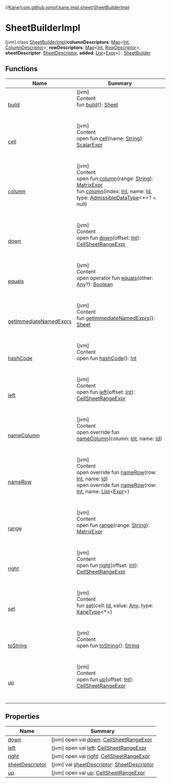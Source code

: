 //[Kane](../../index.md)/[com.github.jomof.kane.impl.sheet](../index.md)/[SheetBuilderImpl](index.md)



# SheetBuilderImpl  
 [jvm] class [SheetBuilderImpl](index.md)(**columnDescriptors**: [Map](https://kotlinlang.org/api/latest/jvm/stdlib/kotlin.collections/-map/index.html)<[Int](https://kotlinlang.org/api/latest/jvm/stdlib/kotlin/-int/index.html), [ColumnDescriptor](../-column-descriptor/index.md)>, **rowDescriptors**: [Map](https://kotlinlang.org/api/latest/jvm/stdlib/kotlin.collections/-map/index.html)<[Int](https://kotlinlang.org/api/latest/jvm/stdlib/kotlin/-int/index.html), [RowDescriptor](../-row-descriptor/index.md)>, **sheetDescriptor**: [SheetDescriptor](../-sheet-descriptor/index.md), **added**: [List](https://kotlinlang.org/api/latest/jvm/stdlib/kotlin.collections/-list/index.html)<[Expr](../../com.github.jomof.kane/-expr/index.md)>) : [SheetBuilder](../-sheet-builder/index.md)   


## Functions  
  
|  Name|  Summary| 
|---|---|
| <a name="com.github.jomof.kane.impl.sheet/SheetBuilderImpl/build/#/PointingToDeclaration/"></a>[build](build.md)| <a name="com.github.jomof.kane.impl.sheet/SheetBuilderImpl/build/#/PointingToDeclaration/"></a>[jvm]  <br>Content  <br>fun [build](build.md)(): [Sheet](../-sheet/index.md)  <br><br><br>
| <a name="com.github.jomof.kane.impl.sheet/SheetBuilder/cell/#kotlin.String/PointingToDeclaration/"></a>[cell](../-sheet-builder/cell.md)| <a name="com.github.jomof.kane.impl.sheet/SheetBuilder/cell/#kotlin.String/PointingToDeclaration/"></a>[jvm]  <br>Content  <br>open fun [cell](../-sheet-builder/cell.md)(name: [String](https://kotlinlang.org/api/latest/jvm/stdlib/kotlin/-string/index.html)): [ScalarExpr](../../com.github.jomof.kane/-scalar-expr/index.md)  <br><br><br>
| <a name="com.github.jomof.kane.impl.sheet/SheetBuilder/column/#kotlin.String/PointingToDeclaration/"></a>[column](../-sheet-builder/column.md)| <a name="com.github.jomof.kane.impl.sheet/SheetBuilder/column/#kotlin.String/PointingToDeclaration/"></a>[jvm]  <br>Content  <br>open fun [column](../-sheet-builder/column.md)(range: [String](https://kotlinlang.org/api/latest/jvm/stdlib/kotlin/-string/index.html)): [MatrixExpr](../../com.github.jomof.kane/-matrix-expr/index.md)  <br>fun [column](column.md)(index: [Int](https://kotlinlang.org/api/latest/jvm/stdlib/kotlin/-int/index.html), name: [Id](../../com.github.jomof.kane.impl/index.md#%5Bcom.github.jomof.kane.impl%2FId%2F%2F%2FPointingToDeclaration%2F%5D%2FClasslikes%2F-1913698542), type: [AdmissibleDataType](../-admissible-data-type/index.md)<*>? = null)  <br><br><br>
| <a name="com.github.jomof.kane.impl.sheet/SheetBuilder/down/#kotlin.Int/PointingToDeclaration/"></a>[down](../-sheet-builder/down.md)| <a name="com.github.jomof.kane.impl.sheet/SheetBuilder/down/#kotlin.Int/PointingToDeclaration/"></a>[jvm]  <br>Content  <br>open fun [down](../-sheet-builder/down.md)(offset: [Int](https://kotlinlang.org/api/latest/jvm/stdlib/kotlin/-int/index.html)): [CellSheetRangeExpr](../-cell-sheet-range-expr/index.md)  <br><br><br>
| <a name="kotlin/Any/equals/#kotlin.Any?/PointingToDeclaration/"></a>[equals](../../com.github.jomof.kane.impl.visitor/-difference-visitor/index.md#%5Bkotlin%2FAny%2Fequals%2F%23kotlin.Any%3F%2FPointingToDeclaration%2F%5D%2FFunctions%2F-1913698542)| <a name="kotlin/Any/equals/#kotlin.Any?/PointingToDeclaration/"></a>[jvm]  <br>Content  <br>open operator fun [equals](../../com.github.jomof.kane.impl.visitor/-difference-visitor/index.md#%5Bkotlin%2FAny%2Fequals%2F%23kotlin.Any%3F%2FPointingToDeclaration%2F%5D%2FFunctions%2F-1913698542)(other: [Any](https://kotlinlang.org/api/latest/jvm/stdlib/kotlin/-any/index.html)?): [Boolean](https://kotlinlang.org/api/latest/jvm/stdlib/kotlin/-boolean/index.html)  <br><br><br>
| <a name="com.github.jomof.kane.impl.sheet/SheetBuilderImpl/getImmediateNamedExprs/#/PointingToDeclaration/"></a>[getImmediateNamedExprs](get-immediate-named-exprs.md)| <a name="com.github.jomof.kane.impl.sheet/SheetBuilderImpl/getImmediateNamedExprs/#/PointingToDeclaration/"></a>[jvm]  <br>Content  <br>fun [getImmediateNamedExprs](get-immediate-named-exprs.md)(): [Sheet](../-sheet/index.md)  <br><br><br>
| <a name="kotlin/Any/hashCode/#/PointingToDeclaration/"></a>[hashCode](../../com.github.jomof.kane.impl.visitor/-difference-visitor/index.md#%5Bkotlin%2FAny%2FhashCode%2F%23%2FPointingToDeclaration%2F%5D%2FFunctions%2F-1913698542)| <a name="kotlin/Any/hashCode/#/PointingToDeclaration/"></a>[jvm]  <br>Content  <br>open fun [hashCode](../../com.github.jomof.kane.impl.visitor/-difference-visitor/index.md#%5Bkotlin%2FAny%2FhashCode%2F%23%2FPointingToDeclaration%2F%5D%2FFunctions%2F-1913698542)(): [Int](https://kotlinlang.org/api/latest/jvm/stdlib/kotlin/-int/index.html)  <br><br><br>
| <a name="com.github.jomof.kane.impl.sheet/SheetBuilder/left/#kotlin.Int/PointingToDeclaration/"></a>[left](../-sheet-builder/left.md)| <a name="com.github.jomof.kane.impl.sheet/SheetBuilder/left/#kotlin.Int/PointingToDeclaration/"></a>[jvm]  <br>Content  <br>open fun [left](../-sheet-builder/left.md)(offset: [Int](https://kotlinlang.org/api/latest/jvm/stdlib/kotlin/-int/index.html)): [CellSheetRangeExpr](../-cell-sheet-range-expr/index.md)  <br><br><br>
| <a name="com.github.jomof.kane.impl.sheet/SheetBuilderImpl/nameColumn/#kotlin.Int#kotlin.Any/PointingToDeclaration/"></a>[nameColumn](name-column.md)| <a name="com.github.jomof.kane.impl.sheet/SheetBuilderImpl/nameColumn/#kotlin.Int#kotlin.Any/PointingToDeclaration/"></a>[jvm]  <br>Content  <br>open override fun [nameColumn](name-column.md)(column: [Int](https://kotlinlang.org/api/latest/jvm/stdlib/kotlin/-int/index.html), name: [Id](../../com.github.jomof.kane.impl/index.md#%5Bcom.github.jomof.kane.impl%2FId%2F%2F%2FPointingToDeclaration%2F%5D%2FClasslikes%2F-1913698542))  <br><br><br>
| <a name="com.github.jomof.kane.impl.sheet/SheetBuilderImpl/nameRow/#kotlin.Int#kotlin.Any/PointingToDeclaration/"></a>[nameRow](name-row.md)| <a name="com.github.jomof.kane.impl.sheet/SheetBuilderImpl/nameRow/#kotlin.Int#kotlin.Any/PointingToDeclaration/"></a>[jvm]  <br>Content  <br>open override fun [nameRow](name-row.md)(row: [Int](https://kotlinlang.org/api/latest/jvm/stdlib/kotlin/-int/index.html), name: [Id](../../com.github.jomof.kane.impl/index.md#%5Bcom.github.jomof.kane.impl%2FId%2F%2F%2FPointingToDeclaration%2F%5D%2FClasslikes%2F-1913698542))  <br>open override fun [nameRow](name-row.md)(row: [Int](https://kotlinlang.org/api/latest/jvm/stdlib/kotlin/-int/index.html), name: [List](https://kotlinlang.org/api/latest/jvm/stdlib/kotlin.collections/-list/index.html)<[Expr](../../com.github.jomof.kane/-expr/index.md)>)  <br><br><br>
| <a name="com.github.jomof.kane.impl.sheet/SheetBuilder/range/#kotlin.String/PointingToDeclaration/"></a>[range](../-sheet-builder/range.md)| <a name="com.github.jomof.kane.impl.sheet/SheetBuilder/range/#kotlin.String/PointingToDeclaration/"></a>[jvm]  <br>Content  <br>open fun [range](../-sheet-builder/range.md)(range: [String](https://kotlinlang.org/api/latest/jvm/stdlib/kotlin/-string/index.html)): [MatrixExpr](../../com.github.jomof.kane/-matrix-expr/index.md)  <br><br><br>
| <a name="com.github.jomof.kane.impl.sheet/SheetBuilder/right/#kotlin.Int/PointingToDeclaration/"></a>[right](../-sheet-builder/right.md)| <a name="com.github.jomof.kane.impl.sheet/SheetBuilder/right/#kotlin.Int/PointingToDeclaration/"></a>[jvm]  <br>Content  <br>open fun [right](../-sheet-builder/right.md)(offset: [Int](https://kotlinlang.org/api/latest/jvm/stdlib/kotlin/-int/index.html)): [CellSheetRangeExpr](../-cell-sheet-range-expr/index.md)  <br><br><br>
| <a name="com.github.jomof.kane.impl.sheet/SheetBuilderImpl/set/#kotlin.Any#kotlin.Any#com.github.jomof.kane.impl.types.KaneType[*]/PointingToDeclaration/"></a>[set](set.md)| <a name="com.github.jomof.kane.impl.sheet/SheetBuilderImpl/set/#kotlin.Any#kotlin.Any#com.github.jomof.kane.impl.types.KaneType[*]/PointingToDeclaration/"></a>[jvm]  <br>Content  <br>fun [set](set.md)(cell: [Id](../../com.github.jomof.kane.impl/index.md#%5Bcom.github.jomof.kane.impl%2FId%2F%2F%2FPointingToDeclaration%2F%5D%2FClasslikes%2F-1913698542), value: [Any](https://kotlinlang.org/api/latest/jvm/stdlib/kotlin/-any/index.html), type: [KaneType](../../com.github.jomof.kane.impl.types/-kane-type/index.md)<*>)  <br><br><br>
| <a name="kotlin/Any/toString/#/PointingToDeclaration/"></a>[toString](../../com.github.jomof.kane.impl.visitor/-difference-visitor/index.md#%5Bkotlin%2FAny%2FtoString%2F%23%2FPointingToDeclaration%2F%5D%2FFunctions%2F-1913698542)| <a name="kotlin/Any/toString/#/PointingToDeclaration/"></a>[jvm]  <br>Content  <br>open fun [toString](../../com.github.jomof.kane.impl.visitor/-difference-visitor/index.md#%5Bkotlin%2FAny%2FtoString%2F%23%2FPointingToDeclaration%2F%5D%2FFunctions%2F-1913698542)(): [String](https://kotlinlang.org/api/latest/jvm/stdlib/kotlin/-string/index.html)  <br><br><br>
| <a name="com.github.jomof.kane.impl.sheet/SheetBuilder/up/#kotlin.Int/PointingToDeclaration/"></a>[up](../-sheet-builder/up.md)| <a name="com.github.jomof.kane.impl.sheet/SheetBuilder/up/#kotlin.Int/PointingToDeclaration/"></a>[jvm]  <br>Content  <br>open fun [up](../-sheet-builder/up.md)(offset: [Int](https://kotlinlang.org/api/latest/jvm/stdlib/kotlin/-int/index.html)): [CellSheetRangeExpr](../-cell-sheet-range-expr/index.md)  <br><br><br>


## Properties  
  
|  Name|  Summary| 
|---|---|
| <a name="com.github.jomof.kane.impl.sheet/SheetBuilderImpl/down/#/PointingToDeclaration/"></a>[down](index.md#%5Bcom.github.jomof.kane.impl.sheet%2FSheetBuilderImpl%2Fdown%2F%23%2FPointingToDeclaration%2F%5D%2FProperties%2F-1913698542)| <a name="com.github.jomof.kane.impl.sheet/SheetBuilderImpl/down/#/PointingToDeclaration/"></a> [jvm] open val [down](index.md#%5Bcom.github.jomof.kane.impl.sheet%2FSheetBuilderImpl%2Fdown%2F%23%2FPointingToDeclaration%2F%5D%2FProperties%2F-1913698542): [CellSheetRangeExpr](../-cell-sheet-range-expr/index.md)   <br>
| <a name="com.github.jomof.kane.impl.sheet/SheetBuilderImpl/left/#/PointingToDeclaration/"></a>[left](index.md#%5Bcom.github.jomof.kane.impl.sheet%2FSheetBuilderImpl%2Fleft%2F%23%2FPointingToDeclaration%2F%5D%2FProperties%2F-1913698542)| <a name="com.github.jomof.kane.impl.sheet/SheetBuilderImpl/left/#/PointingToDeclaration/"></a> [jvm] open val [left](index.md#%5Bcom.github.jomof.kane.impl.sheet%2FSheetBuilderImpl%2Fleft%2F%23%2FPointingToDeclaration%2F%5D%2FProperties%2F-1913698542): [CellSheetRangeExpr](../-cell-sheet-range-expr/index.md)   <br>
| <a name="com.github.jomof.kane.impl.sheet/SheetBuilderImpl/right/#/PointingToDeclaration/"></a>[right](index.md#%5Bcom.github.jomof.kane.impl.sheet%2FSheetBuilderImpl%2Fright%2F%23%2FPointingToDeclaration%2F%5D%2FProperties%2F-1913698542)| <a name="com.github.jomof.kane.impl.sheet/SheetBuilderImpl/right/#/PointingToDeclaration/"></a> [jvm] open val [right](index.md#%5Bcom.github.jomof.kane.impl.sheet%2FSheetBuilderImpl%2Fright%2F%23%2FPointingToDeclaration%2F%5D%2FProperties%2F-1913698542): [CellSheetRangeExpr](../-cell-sheet-range-expr/index.md)   <br>
| <a name="com.github.jomof.kane.impl.sheet/SheetBuilderImpl/sheetDescriptor/#/PointingToDeclaration/"></a>[sheetDescriptor](sheet-descriptor.md)| <a name="com.github.jomof.kane.impl.sheet/SheetBuilderImpl/sheetDescriptor/#/PointingToDeclaration/"></a> [jvm] val [sheetDescriptor](sheet-descriptor.md): [SheetDescriptor](../-sheet-descriptor/index.md)   <br>
| <a name="com.github.jomof.kane.impl.sheet/SheetBuilderImpl/up/#/PointingToDeclaration/"></a>[up](index.md#%5Bcom.github.jomof.kane.impl.sheet%2FSheetBuilderImpl%2Fup%2F%23%2FPointingToDeclaration%2F%5D%2FProperties%2F-1913698542)| <a name="com.github.jomof.kane.impl.sheet/SheetBuilderImpl/up/#/PointingToDeclaration/"></a> [jvm] open val [up](index.md#%5Bcom.github.jomof.kane.impl.sheet%2FSheetBuilderImpl%2Fup%2F%23%2FPointingToDeclaration%2F%5D%2FProperties%2F-1913698542): [CellSheetRangeExpr](../-cell-sheet-range-expr/index.md)   <br>

